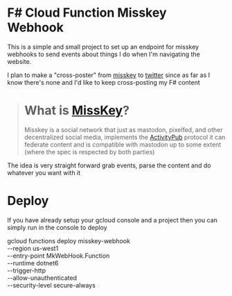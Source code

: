 [misskey]: https://https://github.com/misskey-dev/misskey
[twitter]: https://twitter.com
[activitypub]: https://activitypub.rocks/

# F# Cloud Function Misskey Webhook

This is a simple and small project to set up an endpoint for misskey webhooks to send events about things I do when I'm navigating the website.

I plan to make a "cross-poster" from [misskey] to [twitter] since as far as I know there's none and I'd like to keep cross-posting my F# content

> # What is [MissKey]?
>
> Misskey is a social network that just as mastodon, pixelfed, and other decentralized social media, implements the [ActivityPub] protocol
> it can federate content and is compatible with mastodon up to some extent (where the spec is respected by both parties)

The idea is very straight forward grab events, parse the content and do whatever you want with it

# Deploy

If you have already setup your gcloud console and a project then you can simply run in the console to deploy

gcloud functions deploy misskey-webhook \
--region us-west1 \
--entry-point MkWebHook.Function \
--runtime dotnet6 \
--trigger-http \
--allow-unauthenticated \
--security-level secure-always
